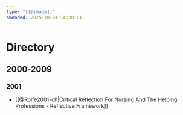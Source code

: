 ```yaml
---
type: "[[@image]]"
amended: 2025-10-24T14:30:01
---
```


# Directory
## 2000-2009
### 2001
- [[@Rolfe2001-ch|Critical Reflection For Nursing And The Helping Professions - Reflective Framework]]
